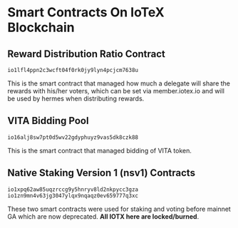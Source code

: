 # Smart Contracts On IoTeX Blockchain

## Reward Distribution Ratio Contract

`io1lfl4ppn2c3wcft04f0rk0jy9lyn4pcjcm7638u`

This is the smart contract that managed how much a delegate will share the rewards with his/her voters, which can be set via member.iotex.io and will be used by hermes when distributing rewards.



## VITA Bidding Pool
`io16alj8sw7pt0d5wv22gdyphuyz9vas5dk8czk88`

This is the smart contract that managed bidding of VITA token.

## Native Staking Version 1 (nsv1) Contracts

`io1xpq62aw85uqzrccg9y5hnryv8ld2nkpycc3gza`
`io1zn9mn4v63jg3047ylqx9nqaqz0ev659777q3xc`

These two smart contracts were used for staking and voting before mainnet GA which are now deprecated. **All IOTX here are locked/burned**.
